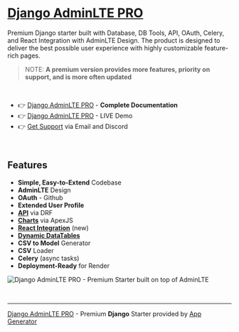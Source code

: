 # [Django AdminLTE PRO](https://app-generator.dev/product/adminlte-pro/django/)

Premium Django starter built with Database, DB Tools, API, OAuth, Celery, and React Integration with AdminLTE Design.
The product is designed to deliver the best possible user experience with highly customizable feature-rich pages. 

> NOTE: **A premium version provides more features, priority on support, and is more often updated**

<br />

- 👉 [Django AdminLTE PRO](https://app-generator.dev/docs/products/django/adminlte-pro/index.html) - **Complete Documentation**
- 👉 [Django AdminLTE PRO](https://django-adminlte-pro.onrender.com/charts/) - LIVE Demo 
- 👉 [Get Support](https://app-generator.dev/ticket/create/) via Email and Discord

<br />

## Features

* **Simple, Easy-to-Extend** Codebase
* **AdminLTE** Design 
* **OAuth** - Github
* **Extended User Profile**
* **[API](https://django-adminlte-pro.onrender.com/api/sales/)** via DRF 
* **[Charts](https://django-adminlte-pro.onrender.com/charts/)** via ApexJS 
* **[React Integration](https://django-adminlte-pro.onrender.com/react-charts)** (new) 
* **[Dynamic DataTables](https://django-adminlte-pro.onrender.com/tables/)**
* **CSV to Model** Generator
* **CSV** Loader 
* **Celery** (async tasks)
* **Deployment-Ready** for Render 

![Django AdminLTE PRO - Premium Starter built on top of AdminLTE](https://github.com/user-attachments/assets/892dd62b-2127-4a8c-ba44-932999fdddbc)

<br />

---
[Django AdminLTE PRO](https://app-generator.dev/product/adminlte-pro/django/) - Premium **Django** Starter provided by [App Generator](https://app-generator.dev)
